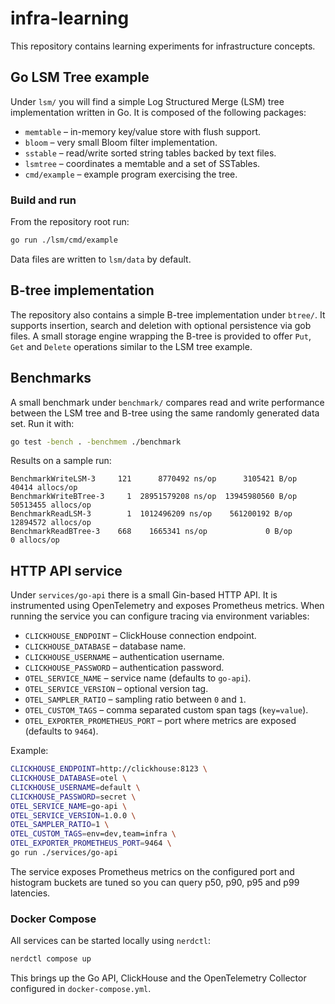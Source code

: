# infra-learning

This repository contains learning experiments for infrastructure concepts.

## Go LSM Tree example

Under `lsm/` you will find a simple Log Structured Merge (LSM) tree
implementation written in Go. It is composed of the following packages:

* `memtable` – in-memory key/value store with flush support.
* `bloom` – very small Bloom filter implementation.
* `sstable` – read/write sorted string tables backed by text files.
* `lsmtree` – coordinates a memtable and a set of SSTables.
* `cmd/example` – example program exercising the tree.

### Build and run

From the repository root run:

```bash
go run ./lsm/cmd/example
```

Data files are written to `lsm/data` by default.

## B-tree implementation

The repository also contains a simple B-tree implementation under
`btree/`. It supports insertion, search and deletion with optional
persistence via gob files. A small storage engine wrapping the B-tree is
provided to offer `Put`, `Get` and `Delete` operations similar to the
LSM tree example.


## Benchmarks

A small benchmark under `benchmark/` compares read and write performance
between the LSM tree and B-tree using the same randomly generated data set.
Run it with:

```bash
go test -bench . -benchmem ./benchmark
```

Results on a sample run:

```
BenchmarkWriteLSM-3     121      8770492 ns/op      3105421 B/op    40414 allocs/op
BenchmarkWriteBTree-3     1  28951579208 ns/op  13945980560 B/op  50513455 allocs/op
BenchmarkReadLSM-3        1  1012496209 ns/op    561200192 B/op  12894572 allocs/op
BenchmarkReadBTree-3    668    1665341 ns/op             0 B/op        0 allocs/op
```

## HTTP API service

Under `services/go-api` there is a small Gin-based HTTP API. It is
instrumented using OpenTelemetry and exposes Prometheus metrics. When running the service you can
configure tracing via environment variables:

* `CLICKHOUSE_ENDPOINT` – ClickHouse connection endpoint.
* `CLICKHOUSE_DATABASE` – database name.
* `CLICKHOUSE_USERNAME` – authentication username.
* `CLICKHOUSE_PASSWORD` – authentication password.
* `OTEL_SERVICE_NAME` – service name (defaults to `go-api`).
* `OTEL_SERVICE_VERSION` – optional version tag.
* `OTEL_SAMPLER_RATIO` – sampling ratio between `0` and `1`.
* `OTEL_CUSTOM_TAGS` – comma separated custom span tags (`key=value`).
* `OTEL_EXPORTER_PROMETHEUS_PORT` – port where metrics are exposed (defaults to `9464`).

Example:

```bash
CLICKHOUSE_ENDPOINT=http://clickhouse:8123 \
CLICKHOUSE_DATABASE=otel \
CLICKHOUSE_USERNAME=default \
CLICKHOUSE_PASSWORD=secret \
OTEL_SERVICE_NAME=go-api \
OTEL_SERVICE_VERSION=1.0.0 \
OTEL_SAMPLER_RATIO=1 \
OTEL_CUSTOM_TAGS=env=dev,team=infra \
OTEL_EXPORTER_PROMETHEUS_PORT=9464 \
go run ./services/go-api
```

The service exposes Prometheus metrics on the configured port and histogram
buckets are tuned so you can query p50, p90, p95 and p99 latencies.

### Docker Compose

All services can be started locally using `nerdctl`:

```bash
nerdctl compose up
```

This brings up the Go API, ClickHouse and the OpenTelemetry Collector configured in `docker-compose.yml`.
